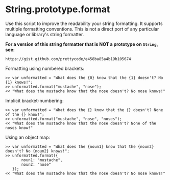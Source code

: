 String.prototype.format
=======================

Use this script to improve the readability your string formatting. It supports multiple formatting conventions. This is not a direct port of any particular language or library's string formatter.

**For a version of this string formatter that is NOT a prototype on `String`, see:**
	
	https://gist.github.com/prettycode/e458ba85a4b19b105674

Formatting using numbered brackets:

    >> var unformatted = "What does the {0} know that the {1} doesn't? No {1} knows!";
    >> unformatted.format("mustache", "nose");
    << "What does the mustache know that the nose doesn't? No nose knows!"
	
Implicit bracket-numbering: 
	
    >> var unformatted = "What does the {} know that the {} doesn't? None of the {} know!";
    >> unformatted.format("mustache", "nose", "noses");
    << "What does the mustache know that the nose doesn't? None of the noses know!"

Using an object map:

    >> var unformatted = "What does the {noun1} know that the {noun2} doesn't? No {noun2} knows!";
    >> unformatted.format({
           noun1: "mustache",
           noun2: "nose"
       });
    << "What does the mustache know that the nose doesn't? No nose knows!"
	
